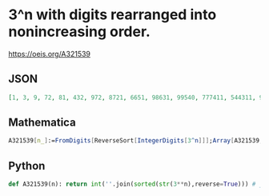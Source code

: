 # 3^n with digits rearranged into nonincreasing order\.
https://oeis.org/A321539
## JSON
```JSON
[1, 3, 9, 72, 81, 432, 972, 8721, 6651, 98631, 99540, 777411, 544311, 9543321, 9987642, 98744310, 76443210, 964321110, 988744320, 7666422111, 8876444310, 65433321000, 99865331100, 98877443211, 988654432221, 988876444320, 9888655432221]
```
## Mathematica
```Mathematica
A321539[n_]:=FromDigits[ReverseSort[IntegerDigits[3^n]]];Array[A321539,40,0] (* _Paolo Xausa_, Aug 10 2023 *)
```
## Python
```Python
def A321539(n): return int(''.join(sorted(str(3**n),reverse=True))) # _Chai Wah Wu_, Nov 10 2022
```

